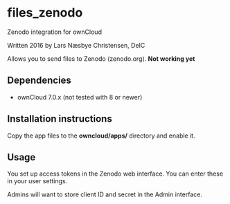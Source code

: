 # files_zenodo
Zenodo integration for ownCloud

Written 2016 by Lars Næsbye Christensen, DeIC

Allows you to send files to Zenodo (zenodo.org). **Not working yet**

## Dependencies 
 * ownCloud 7.0.x (not tested with 8 or newer)

## Installation instructions
Copy the app files to the **owncloud/apps/** directory and enable it.

## Usage
You set up access tokens in the Zenodo web interface. You can enter these in your user settings.

Admins will want to store client ID and secret in the Admin interface.

